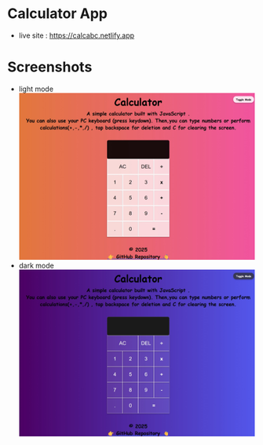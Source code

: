 # Calculator App 
- live site : https://calcabc.netlify.app


# Screenshots
- light mode
![alt text](./light.jpeg)
- dark mode
![alt text](./dark.jpeg)

